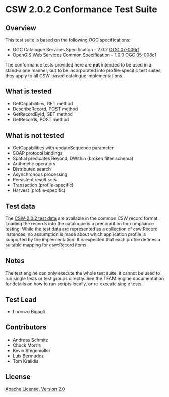 # CSW 2.0.2 Conformance Test Suite

## Overview

This test suite is based on the following OGC specifications:

- OGC Catalogue Services Specification - 2.0.2 [OGC 07-006r1](http://portal.opengeospatial.org/files/?artifact_id=20555) 
- OpenGIS Web Services Common Specification - 1.0.0 [OGC 05-008c1](https://portal.opengeospatial.org/files/?artifact_id=8798)

The conformance tests provided here are **not** intended to be used in a stand-alone 
manner, but to be incorporated into profile-specific test suites; they apply to all 
CSW-based catalogue implementations.

## What is tested

- GetCapabilities, GET method
- DescribeRecord, POST method
- GetRecordById, GET method
- GetRecords, POST method

## What is not tested

- GetCapabilities with updateSequence parameter
- SOAP protocol bindings
- Spatial predicates Beyond, DWithin (broken filter schema)
- Arithmetic operators
- Distributed search
- Asynchronous processing
- Persistent result sets
- Transaction (profile-specific)
- Harvest (profile-specific)


##  Test data

The [CSW-2.0.2 test data](data/csw-2.0.2-data.zip) are available in 
the common CSW record format. Loading the records into the catalogue is a precondition for compliance testing. While the test data are represented as a collection of csw:Record instances, no assumption is made about which application profile is supported by the implementation. It is expected that each profile defines a suitable mapping for csw:Record items.

##  Notes

The test engine can only execute the whole test suite, it cannot be used to 
run single tests or test groups directly. See the TEAM engine documentation 
for details on how to run scripts locally, or re-execute single tests.

## Test Lead

   - Lorenzo Bigagli
   
##  Contributors

   - Andreas Schmitz 
   - Chuck Morris
   - Kevin Stegemoller
   - Luis Bermudez
   - Tom Kralidis

##  License

[Apache License, Version 2.0](http://opensource.org/licenses/Apache-2.0 "Apache License")